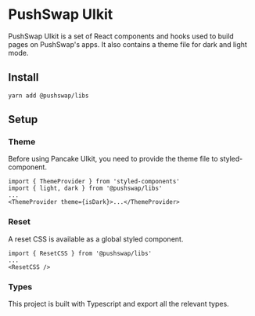 #  PushSwap UIkit



PushSwap UIkit is a set of React components and hooks used to build pages on PushSwap's apps. It also contains a theme file for dark and light mode.

## Install

`yarn add @pushswap/libs`

## Setup

### Theme

Before using Pancake UIkit, you need to provide the theme file to styled-component.

```
import { ThemeProvider } from 'styled-components'
import { light, dark } from '@pushswap/libs'
...
<ThemeProvider theme={isDark}>...</ThemeProvider>
```

### Reset

A reset CSS is available as a global styled component.

```
import { ResetCSS } from '@pushswap/libs'
...
<ResetCSS />
```

### Types

This project is built with Typescript and export all the relevant types.
